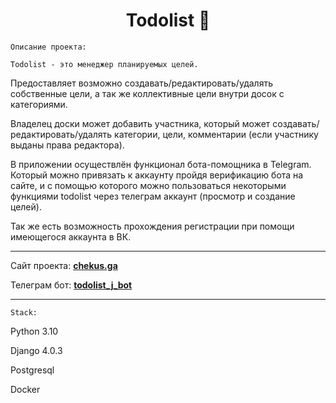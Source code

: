 <h1 align="center">Todolist 📝</h1> 

`Описание проекта:`

    Todolist - это менеджер планируемых целей. 

Предоставляет возможно создавать/редактировать/удалять собственные цели, а так же коллективные цели внутри досок с категориями.

Владелец доски может добавить участника, который может создавать/редактировать/удалять категории, цели, комментарии (если участнику выданы права редактора).

В приложении осуществлён функционал бота-помощника в Telegram. Который можно привязать к аккаунту пройдя 
верификацию бота на сайте, и с помощью которого можно пользоваться некоторыми функциями todolist через телеграм аккаунт (просмотр и создание целей).

Так же есть возможность прохождения регистрации при помощи имеющегося аккаунта в ВК.
___

Сайт проекта: **[chekus.ga](http://chekus.ga/)**

Телеграм бот: **[todolist_j_bot](https://t.me/todolist_J_bot)**
___
`Stack:`

Python 3.10

Django 4.0.3

Postgresql

Docker
